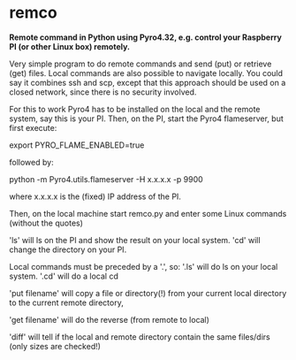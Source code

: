 remco
=====

<b>Remote command in Python using Pyro4.32, e.g. control your Raspberry PI (or other Linux box) remotely.</b>

Very simple program to do remote commands and send (put) or retrieve (get) files.
Local commands are also possible to navigate locally.
You could say it combines ssh and scp, except that this approach should be used on a closed network, since there is no security involved.

For this to work Pyro4 has to be installed on the local and the remote system, say this is your PI.
Then, on the PI, start the Pyro4 flameserver, but first execute:

export PYRO_FLAME_ENABLED=true

followed by:

python -m Pyro4.utils.flameserver -H x.x.x.x -p 9900

where x.x.x.x is the (fixed) IP address of the PI.

Then, on the local machine start remco.py and enter some Linux commands (without the quotes)

'ls' will ls on the PI and show the result on your local system.
'cd' will change the directory on your PI.

Local commands must be preceded by a '.', so:
'.ls' will do ls on your local system.
'.cd' will do a local cd

'put filename' will copy a file or directory(!) from your current local directory to the current remote directory,

'get filename' will do the reverse (from remote to local)

'diff' will tell if the local and remote directory contain the same files/dirs (only sizes are checked!)
